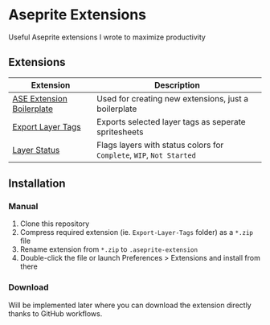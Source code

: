 # Aseprite Extensions
Useful Aseprite extensions I wrote to maximize productivity

## Extensions
| Extension                                                | Description                                                          |
| -------------------------------------------------------- | -------------------------------------------------------------------- |
| [ASE Extension Boilerplate](/ASE-Extension-Boilerplate/) | Used for creating new extensions, just a boilerplate                 |
| [Export Layer Tags](/Export-Layer-Tags/)                 | Exports selected layer tags as seperate spritesheets                 |
| [Layer Status](/Layer-Status/)                             | Flags layers with status colors for `Complete`, `WIP`, `Not Started` |

## Installation
### Manual
1. Clone this repository
2. Compress required extension (ie. `Export-Layer-Tags` folder) as a `*.zip` file
3. Rename extension from `*.zip` to `.aseprite-extension`
4. Double-click the file or launch Preferences > Extensions and install from there

### Download
Will be implemented later where you can download the extension directly thanks to GitHub workflows.
